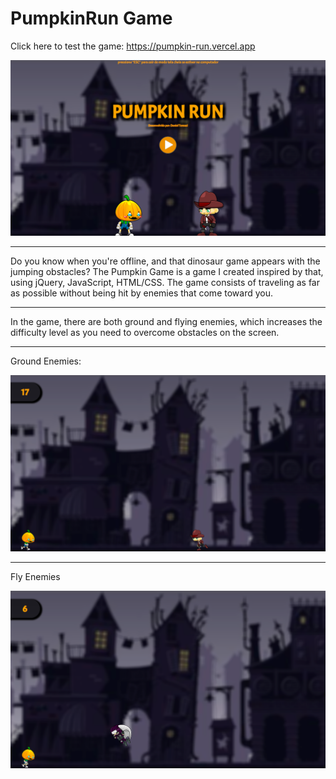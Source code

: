 # PumpkinRun Game
Click here to test the game: https://pumpkin-run.vercel.app

![menu](https://github.com/DanielTomazi/PumpkinRun/blob/main/ImagensPumpkinDemo/menu-demo.png)
*************
Do you know when you're offline, and that dinosaur game appears with the jumping obstacles? The Pumpkin Game is a game I created inspired by that, using jQuery, JavaScript, HTML/CSS. The game consists of traveling as far as possible without being hit by enemies that come toward you.
***
In the game, there are both ground and flying enemies, which increases the difficulty level as you need to overcome obstacles on the screen.
*************
Ground Enemies:

![terra](https://github.com/DanielTomazi/PumpkinRun/blob/main/ImagensPumpkinDemo/inimigoterrestre-demo.png)
*************
Fly Enemies

![ar](https://github.com/DanielTomazi/PumpkinRun/blob/main/ImagensPumpkinDemo/ninjavoador-demo.png)


